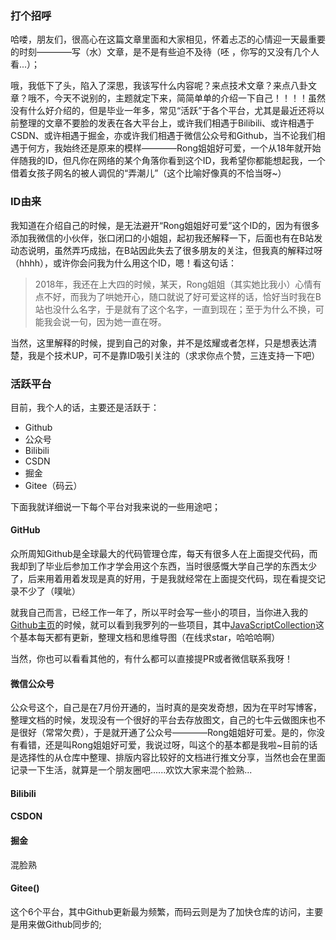 <!--
 * @Description: 
 * @Version: Beata1.0
 * @Autor: 【B站&公众号】Rong姐姐好可爱
 * @Date: 2020-08-31 23:34:33
 * @LastEditors: 【B站&公众号】Rong姐姐好可爱
 * @LastEditTime: 2020-09-02 23:57:17
-->


### 打个招呼
哈喽，朋友们，很高心在这篇文章里面和大家相见，怀着忐忑的心情迎一天最重要的时刻————写（水）文章，是不是有些迫不及待（呸 ，你写的又没有几个人看...）；

哦，我低下了头，陷入了深思，我该写什么内容呢？来点技术文章？来点八卦文章？哦不，今天不说别的，主题就定下来，简简单单的介绍一下自己！！！！虽然没有什么好介绍的，但是毕业一年多，常见“活跃”于各个平台，尤其是最近还将以前整理的文章不要脸的发表在各大平台上，或许我们相遇于Bilibili、或许相遇于CSDN、或许相遇于掘金，亦或许我们相遇于微信公众号和Github，当不论我们相遇于何方，我始终还是原来的模样————Rong姐姐好可爱，一个从18年就开始伴随我的ID，但凡你在网络的某个角落你看到这个ID，我希望你都能想起我，一个借着女孩子网名的被人调侃的“弄潮儿”（这个比喻好像真的不恰当呀~）

### ID由来

我知道在介绍自己的时候，是无法避开“Rong姐姐好可爱”这个ID的，因为有很多添加我微信的小伙伴，张口闭口的小姐姐，起初我还解释一下，后面也有在B站发动态说明，虽然弄巧成拙，在B站因此失去了很多朋友的关注，但我真的解释过呀（hhhh），或许你会问我为什么用这个ID，嗯！看这句话：
> 2018年，我还在上大四的时候，某天，Rong姐姐（其实她比我小）心情有点不好，而我为了哄她开心，随口就说了好可爱这样的话，恰好当时我在B站也没什么名字，于是就有了这个名字，一直到现在；至于为什么不换，可能我会说一句，因为她一直在呀。

当然，这里解释的时候，提到自己的对象，并不是炫耀或者怎样，只是想表达清楚，我是个技术UP，可不是靠ID吸引关注的（求求你点个赞，三连支持一下吧）




### 活跃平台

目前，我个人的话，主要还是活跃于：
- Github
- 公众号
- Bilibili
- CSDN
- 掘金
- Gitee（码云）

下面我就详细说一下每个平台对我来说的一些用途吧；

#### GitHub
    
众所周知Github是全球最大的代码管理仓库，每天有很多人在上面提交代码，而我却到了毕业后参加工作才学会用这个东西，当时很感慨大学自己学的东西太少了，后来用着用着发现是真的好用，于是我就经常在上面提交代码，现在看提交记录不少了（噗呲）


就我自己而言，已经工作一年了，所以平时会写一些小的项目，当你进入我的[Github主页](https://github.com/mmdapl)的时候，就可以看到我罗列的一些项目，其中[JavaScriptCollection]()这个基本每天都有更新，整理文档和思维导图（在线求star，哈哈哈啊）

当然，你也可以看看其他的，有什么都可以直接提PR或者微信联系我呀！


#### 微信公众号

公众号这个，自己是在7月份开通的，当时真的是突发奇想，因为在平时写博客，整理文档的时候，发现没有一个很好的平台去存放图文，自己的七牛云做图床也不是很好（常常欠费），于是就开通了公众号————Rong姐姐好可爱。是的，你没有看错，还是叫Rong姐姐好可爱，我说过呀，叫这个的基本都是我啦~目前的话是选择性的从仓库中整理、排版内容比较好的文档进行推文分享，当然也会在里面记录一下生活，就算是一个朋友圈吧......欢饮大家来混个脸熟...

#### Bilibili

#### CSDON

#### 掘金
混脸熟
#### Gitee()
这个6个平台，其中Github更新最为频繁，而码云则是为了加快仓库的访问，主要是用来做Github同步的;

